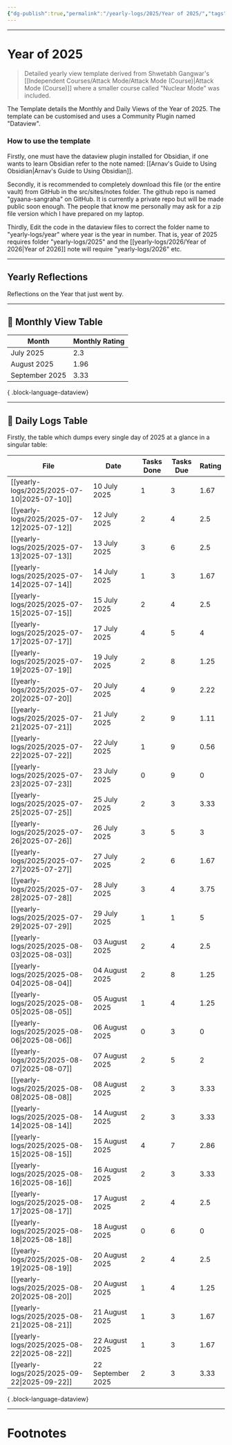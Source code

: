 ```yaml
---
{"dg-publish":true,"permalink":"/yearly-logs/2025/Year of 2025/","tags":["Productivity"]}
---
```



---
# Year of 2025
> Detailed yearly view template derived from Shwetabh Gangwar's [[Independent Courses/Attack Mode/Attack Mode (Course)\|Attack Mode (Course)]] where a smaller course called "Nuclear Mode" was included. 

The Template details the Monthly and Daily Views of the Year of 2025.
The template can be customised and uses a Community Plugin named "Dataview".

### How to use the template
Firstly, one must have the dataview plugin installed for Obsidian, if one wants to learn Obsidian refer to the note named: [[Arnav's Guide to Using Obsidian\|Arnav's Guide to Using Obsidian]]. 

Secondly, it is recommended to completely download this file (or the entire vault) from GitHub in the src/sites/notes folder. The github repo is named "gyaana-sangraha" on GitHub. It is currently a private repo but will be made public soon enough. The people that know me personally may ask for a zip file version which I have prepared on my laptop.

Thirdly,
Edit the code in the dataview files to correct the folder name to "yearly-logs/year" where year is the year in number. That is, year of 2025 requires folder "yearly-logs/2025" and the [[yearly-logs/2026/Year of 2026\|Year of 2026]] note will require "yearly-logs/2026" etc.

---
## Yearly Reflections
Reflections on the Year that just went by.

---
## 📅 Monthly View Table
| Month          | Monthly Rating |
| -------------- | -------------- |
| July 2025      | 2.3            |
| August 2025    | 1.96           |
| September 2025 | 3.33           |

{ .block-language-dataview}

---
## 📅 Daily Logs Table
Firstly, the table which dumps every single day of 2025 at a glance in a singular table:

| File                                           | Date              | Tasks Done | Tasks Due | Rating |
| ---------------------------------------------- | ----------------- | ---------- | --------- | ------ |
| [[yearly-logs/2025/2025-07-10\|2025-07-10]] | 10 July 2025      | 1          | 3         | 1.67   |
| [[yearly-logs/2025/2025-07-12\|2025-07-12]] | 12 July 2025      | 2          | 4         | 2.5    |
| [[yearly-logs/2025/2025-07-13\|2025-07-13]] | 13 July 2025      | 3          | 6         | 2.5    |
| [[yearly-logs/2025/2025-07-14\|2025-07-14]] | 14 July 2025      | 1          | 3         | 1.67   |
| [[yearly-logs/2025/2025-07-15\|2025-07-15]] | 15 July 2025      | 2          | 4         | 2.5    |
| [[yearly-logs/2025/2025-07-17\|2025-07-17]] | 17 July 2025      | 4          | 5         | 4      |
| [[yearly-logs/2025/2025-07-19\|2025-07-19]] | 19 July 2025      | 2          | 8         | 1.25   |
| [[yearly-logs/2025/2025-07-20\|2025-07-20]] | 20 July 2025      | 4          | 9         | 2.22   |
| [[yearly-logs/2025/2025-07-21\|2025-07-21]] | 21 July 2025      | 2          | 9         | 1.11   |
| [[yearly-logs/2025/2025-07-22\|2025-07-22]] | 22 July 2025      | 1          | 9         | 0.56   |
| [[yearly-logs/2025/2025-07-23\|2025-07-23]] | 23 July 2025      | 0          | 9         | 0      |
| [[yearly-logs/2025/2025-07-25\|2025-07-25]] | 25 July 2025      | 2          | 3         | 3.33   |
| [[yearly-logs/2025/2025-07-26\|2025-07-26]] | 26 July 2025      | 3          | 5         | 3      |
| [[yearly-logs/2025/2025-07-27\|2025-07-27]] | 27 July 2025      | 2          | 6         | 1.67   |
| [[yearly-logs/2025/2025-07-28\|2025-07-28]] | 28 July 2025      | 3          | 4         | 3.75   |
| [[yearly-logs/2025/2025-07-29\|2025-07-29]] | 29 July 2025      | 1          | 1         | 5      |
| [[yearly-logs/2025/2025-08-03\|2025-08-03]] | 03 August 2025    | 2          | 4         | 2.5    |
| [[yearly-logs/2025/2025-08-04\|2025-08-04]] | 04 August 2025    | 2          | 8         | 1.25   |
| [[yearly-logs/2025/2025-08-05\|2025-08-05]] | 05 August 2025    | 1          | 4         | 1.25   |
| [[yearly-logs/2025/2025-08-06\|2025-08-06]] | 06 August 2025    | 0          | 3         | 0      |
| [[yearly-logs/2025/2025-08-07\|2025-08-07]] | 07 August 2025    | 2          | 5         | 2      |
| [[yearly-logs/2025/2025-08-08\|2025-08-08]] | 08 August 2025    | 2          | 3         | 3.33   |
| [[yearly-logs/2025/2025-08-14\|2025-08-14]] | 14 August 2025    | 2          | 3         | 3.33   |
| [[yearly-logs/2025/2025-08-15\|2025-08-15]] | 15 August 2025    | 4          | 7         | 2.86   |
| [[yearly-logs/2025/2025-08-16\|2025-08-16]] | 16 August 2025    | 2          | 3         | 3.33   |
| [[yearly-logs/2025/2025-08-17\|2025-08-17]] | 17 August 2025    | 2          | 4         | 2.5    |
| [[yearly-logs/2025/2025-08-18\|2025-08-18]] | 18 August 2025    | 0          | 6         | 0      |
| [[yearly-logs/2025/2025-08-19\|2025-08-19]] | 20 August 2025    | 2          | 4         | 2.5    |
| [[yearly-logs/2025/2025-08-20\|2025-08-20]] | 20 August 2025    | 1          | 4         | 1.25   |
| [[yearly-logs/2025/2025-08-21\|2025-08-21]] | 21 August 2025    | 1          | 3         | 1.67   |
| [[yearly-logs/2025/2025-08-22\|2025-08-22]] | 22 August 2025    | 1          | 3         | 1.67   |
| [[yearly-logs/2025/2025-09-22\|2025-09-22]] | 22 September 2025 | 2          | 3         | 3.33   |

{ .block-language-dataview}



---
# Footnotes